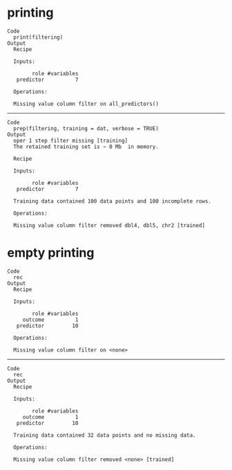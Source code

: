 # printing

    Code
      print(filtering)
    Output
      Recipe
      
      Inputs:
      
            role #variables
       predictor          7
      
      Operations:
      
      Missing value column filter on all_predictors()

---

    Code
      prep(filtering, training = dat, verbose = TRUE)
    Output
      oper 1 step filter missing [training] 
      The retained training set is ~ 0 Mb  in memory.
      
      Recipe
      
      Inputs:
      
            role #variables
       predictor          7
      
      Training data contained 100 data points and 100 incomplete rows. 
      
      Operations:
      
      Missing value column filter removed dbl4, dbl5, chr2 [trained]

# empty printing

    Code
      rec
    Output
      Recipe
      
      Inputs:
      
            role #variables
         outcome          1
       predictor         10
      
      Operations:
      
      Missing value column filter on <none>

---

    Code
      rec
    Output
      Recipe
      
      Inputs:
      
            role #variables
         outcome          1
       predictor         10
      
      Training data contained 32 data points and no missing data.
      
      Operations:
      
      Missing value column filter removed <none> [trained]

